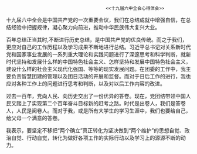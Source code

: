                                           <<十九届六中全会心得体会>>
                                            
  十九届六中全会是中国共产党的一次重要会议，我们在总结成就中增强自信，在总结经验中把握规律，凝心聚力向前进，推动中华民族伟大复兴大业。

  百年总结正当其时,不断进行历史总结，是中国共产党的优良传统。而之于我们，更应对自己的工作历程以及学习成果不断地进行总结。习近平总书记对关系新时代党和国家事业发展的一系列重大理论和实践问题进行了深邃思考和科学判断，就新时代坚持和发展什么样的中国特色社会主义、怎样坚持和发展中国特色社会主义，建设什么样的社会主义现代化强国、等等的现实发展问题。在团委的工作中，我主要负责智慧团建的管理以及团日活动的开展和监督。而对于日后工作的进行，我也应对各种工作上的问题进行思考和判断，以及对以后工作内容的改进。

  过去一百年，党向人民、向历史交出了一份优异的答卷。现在，党团结带领中国人民又踏上了实现第二个百年奋斗目标新的赶考之路。时代是出卷人，我们是答卷人，人民是阅卷人。而对于我，或是所有大学生的学习生涯中，我们也要给自己，给父母一个满意的答卷。

  我表示，要坚定不移把“两个确立”真正转化为坚决做到“两个维护”的思想自觉、政治自觉、行动自觉，转化为做好各项工作的实际行动以及学习上的源源不断的动力。
